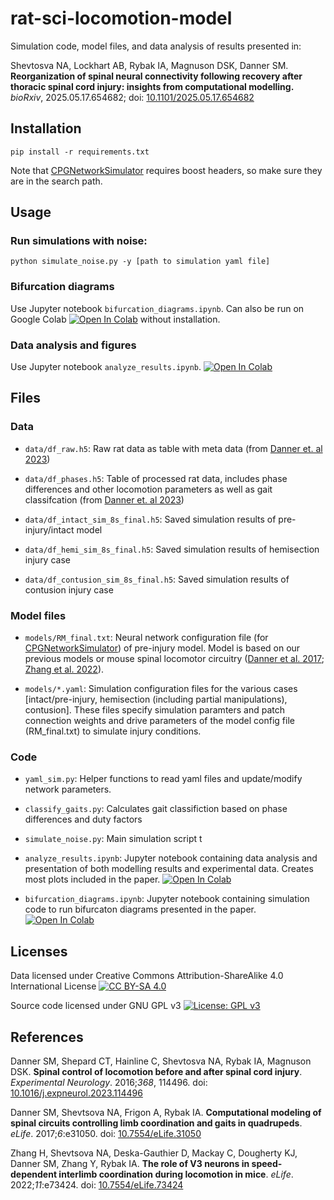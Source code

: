 # rat-sci-locomotion-model
Simulation code, model files, and data analysis of results presented in:

Shevtosva NA, Lockhart AB, Rybak IA, Magnuson DSK, Danner SM. **Reorganization of spinal neural connectivity following recovery after thoracic spinal cord injury: insights from computational modelling.** *bioRxiv*, 2025.05.17.654682; doi: [10.1101/2025.05.17.654682](https://doi.org/10.1101/2025.05.17.654682)


## Installation
```
pip install -r requirements.txt
```
Note that [CPGNetworkSimulator](https://github.com/SimonDanner/CPGNetworkSimulator) requires boost headers, so make sure they are in the search path.

## Usage
### Run simulations with noise:
```
python simulate_noise.py -y [path to simulation yaml file]
```
### Bifurcation diagrams
Use Jupyter notebook `bifurcation_diagrams.ipynb`. Can also be run on Google Colab [![Open In Colab](https://colab.research.google.com/assets/colab-badge.svg)][colab-link_bifurcations] without installation.

### Data analysis and figures
Use Jupyter notebook `analyze_results.ipynb`. [![Open In Colab](https://colab.research.google.com/assets/colab-badge.svg)][colab-link_analysis]

## Files

### Data

- `data/df_raw.h5`: Raw rat data as table with meta data (from [Danner et. al 2023][danner-2023-link])

- `data/df_phases.h5`: Table of processed rat data, includes phase differences and other locomotion parameters as well as gait classifcation (from [Danner et. al 2023][danner-2023-link])

- `data/df_intact_sim_8s_final.h5`: Saved simulation results of pre-injury/intact model

- `data/df_hemi_sim_8s_final.h5`: Saved simulation results of hemisection injury case

- `data/df_contusion_sim_8s_final.h5`: Saved simulation results of contusion injury case

### Model files

- `models/RM_final.txt`: Neural network configuration file (for [CPGNetworkSimulator](https://github.com/SimonDanner/CPGNetworkSimulato)) of pre-injury model. Model is based on our previous models or mouse spinal locomotor circuitry ([Danner et al. 2017][danner-2017-link]; [Zhang et al. 2022][zhang-2022-link]).

- `models/*.yaml`: Simulation configuration files for the various cases [intact/pre-injury, hemisection (including partial manipulations), contusion]. These files specify simulation paramters and patch connection weights and drive parameters of the model config file (RM_final.txt) to simulate injury conditions.

### Code

- `yaml_sim.py`: Helper functions to read yaml files and update/modify network parameters. 

- `classify_gaits.py`: Calculates gait classifiction based on phase differences and duty factors

- `simulate_noise.py`: Main simulation script t

- `analyze_results.ipynb`: Jupyter notebook containing data analysis and presentation of both modelling results and experimental data. Creates most plots included in the paper. [![Open In Colab](https://colab.research.google.com/assets/colab-badge.svg)][colab-link_analysis]

- `bifurcation_diagrams.ipynb`: Jupyter notebook containing simulation code to run bifurcaton diagrams presented in the paper. [![Open In Colab](https://colab.research.google.com/assets/colab-badge.svg)][colab-link_bifurcations]


## Licenses
Data licensed under Creative Commons Attribution-ShareAlike 4.0 International License [![CC BY-SA 4.0][cc-by-sa-shield]][cc-by-sa]

Source code licensed under GNU GPL v3 [![License: GPL v3](https://img.shields.io/badge/License-GPLv3-blue.svg)][gpl3]

## References
Danner SM, Shepard CT, Hainline C, Shevtosva NA, Rybak IA, Magnuson DSK. **Spinal control of locomotion before and after spinal cord injury**. *Experimental Neurology*. 2016;*368*, 114496. doi: [10.1016/j.expneurol.2023.114496][danner-2023-link]

Danner SM, Shevtsova NA, Frigon A, Rybak IA. **Computational modeling of spinal circuits controlling limb coordination and gaits in quadrupeds**. *eLife*. 2017;*6*:e31050. doi: [10.7554/eLife.31050][danner-2017-link]

Zhang H, Shevtsova NA, Deska-Gauthier D, Mackay C, Dougherty KJ, Danner SM, Zhang Y, Rybak IA. **The role of V3 neurons in speed-dependent interlimb coordination during locomotion in mice**. *eLife*. 2022;*11*:e73424. doi: [10.7554/eLife.73424][zhang-2022-link]

[gpl3]: https://www.gnu.org/licenses/gpl-3.0
[cc-by-sa]: http://creativecommons.org/licenses/by-sa/4.0/
[cc-by-sa-shield]: https://img.shields.io/badge/License-CC%20BY--SA%204.0-lightgrey.svg

[danner-2017-link]: https://doi.org/10.7554/eLife.31050
[zhang-2022-link]: https://doi.org/10.7554/eLife.73424
[danner-2023-link]: https://doi.org/10.1016/j.expneurol.2023.114496
[colab-link_analysis]: https://colab.research.google.com/github/dannerlab/rat-sci-locomotion-model/blob/master/analyze_results.ipynb
[colab-link_bifurcations]: https://colab.research.google.com/github/dannerlab/rat-sci-locomotion-model/blob/master/bifurcation_diagrams.ipynb